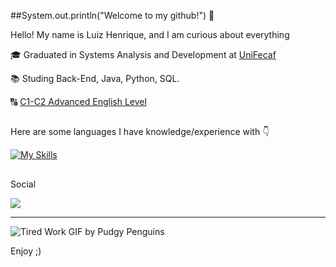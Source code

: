 ##System.out.println("Welcome to my github!") 🥇


Hello! My name is Luiz Henrique, and I am curious about everything
  
<p>🎓 Graduated in Systems Analysis and Development at <a href="https://www.unifecaf.com.br" target="blank_">UniFecaf</a></p>
<p>📚 Studing Back-End, Java, Python, SQL.
<p>🔠 <a href="https://www.ef.com.br/test/results-advanced/">C1-C2 Advanced English Level</a></p>

##

 Here are some languages ​​I have knowledge/experience with 👇

  [![My Skills](https://skillicons.dev/icons?i=java,python,mysql,javascript,typescript)](https://skillicons.dev)


##

<p>Social
  
 <a href="https://www.linkedin.com/in/luizhenriqueoliveira02002" target="_blank"><img src="https://img.shields.io/badge/-LinkedIn-%230077B5?style=for-the-badge&logo=linkedin&logoColor=white" target="_blank"></a>


<hr>

![Tired Work GIF by Pudgy Penguins](https://github.com/user-attachments/assets/644cce30-8334-436f-b989-2f48c94e9bf4)



  Enjoy ;)
